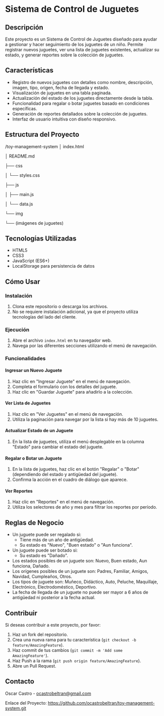 # Sistema de Control de Juguetes

## Descripción
Este proyecto es un Sistema de Control de Juguetes diseñado para ayudar a gestionar y hacer seguimiento de los juguetes de un niño. Permite registrar nuevos juguetes, ver una lista de juguetes existentes, actualizar su estado, y generar reportes sobre la colección de juguetes.

## Características
- Registro de nuevos juguetes con detalles como nombre, descripción, imagen, tipo, origen, fecha de llegada y estado.
- Visualización de juguetes en una tabla paginada.
- Actualización del estado de los juguetes directamente desde la tabla.
- Funcionalidad para regalar o botar juguetes basado en condiciones específicas.
- Generación de reportes detallados sobre la colección de juguetes.
- Interfaz de usuario intuitiva con diseño responsivo.

## Estructura del Proyecto
/toy-management-system
│   index.html

│   README.md

├── css

│   └── styles.css

├── js

│   ├── main.js

│   └── data.js

└── img

└── (imágenes de juguetes)


## Tecnologías Utilizadas
- HTML5
- CSS3
- JavaScript (ES6+)
- LocalStorage para persistencia de datos

## Cómo Usar

### Instalación
1. Clona este repositorio o descarga los archivos.
2. No se requiere instalación adicional, ya que el proyecto utiliza tecnologías del lado del cliente.

### Ejecución
1. Abre el archivo `index.html` en tu navegador web.
2. Navega por las diferentes secciones utilizando el menú de navegación.

### Funcionalidades

#### Ingresar un Nuevo Juguete
1. Haz clic en "Ingresar Juguete" en el menú de navegación.
2. Completa el formulario con los detalles del juguete.
3. Haz clic en "Guardar Juguete" para añadirlo a la colección.

#### Ver Lista de Juguetes
1. Haz clic en "Ver Juguetes" en el menú de navegación.
2. Utiliza la paginación para navegar por la lista si hay más de 10 juguetes.

#### Actualizar Estado de un Juguete
1. En la lista de juguetes, utiliza el menú desplegable en la columna "Estado" para cambiar el estado del juguete.

#### Regalar o Botar un Juguete
1. En la lista de juguetes, haz clic en el botón "Regalar" o "Botar" (dependiendo del estado y antigüedad del juguete).
2. Confirma la acción en el cuadro de diálogo que aparece.

#### Ver Reportes
1. Haz clic en "Reportes" en el menú de navegación.
2. Utiliza los selectores de año y mes para filtrar los reportes por período.

## Reglas de Negocio
- Un juguete puede ser regalado si:
  - Tiene más de un año de antigüedad.
  - Su estado es "Nuevo", "Buen estado" o "Aun funciona".
- Un juguete puede ser botado si:
  - Su estado es "Dañado".
- Los estados posibles de un juguete son: Nuevo, Buen estado, Aun funciona, Dañado.
- Los orígenes posibles de un juguete son: Padres, Familiar, Amigos, Navidad, Cumpleaños, Otros.
- Los tipos de juguete son: Muñeco, Didáctico, Auto, Peluche, Maquillaje, Electrónico, Electrodoméstico, Deportivo.
- La fecha de llegada de un juguete no puede ser mayor a 6 años de antigüedad ni posterior a la fecha actual.

## Contribuir
Si deseas contribuir a este proyecto, por favor:
1. Haz un fork del repositorio.
2. Crea una nueva rama para tu característica (`git checkout -b feature/AmazingFeature`).
3. Haz commit de tus cambios (`git commit -m 'Add some AmazingFeature'`).
4. Haz Push a la rama (`git push origin feature/AmazingFeature`).
5. Abre un Pull Request.

## Contacto
Oscar Castro - ocastrobeltran@gmail.com

Enlace del Proyecto: https://github.com/ocastrobeltran/toy-management-system.git 

